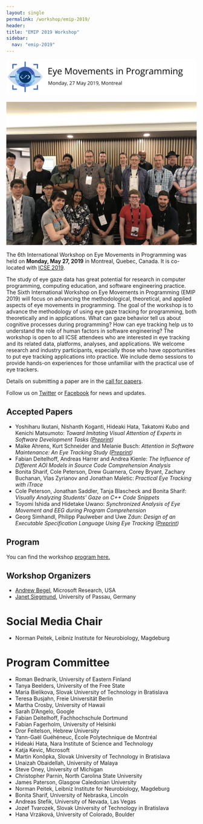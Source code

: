 ```yaml
---
layout: single
permalink: /workshop/emip-2019/
header:
title: "EMIP 2019 Workshop"
sidebar:
  nav: "emip-2019"
---
```


![](/images/Banner_white_background_small-1024x193.png)

![](/images/IMG_3856-1024x768.jpg)

The 6th International Workshop on Eye Movements in Programming was held on **Monday, May 27, 2019** in Montreal, Quebec, Canada. It is co-located with [ICSE 2019](https://conf.researchr.org/home/icse-2019/).

The study of eye gaze data has great potential for research in computer programming, computing education, and software engineering practice. The Sixth International Workshop on Eye Movements in Programming (EMIP 2019) will focus on advancing the methodological, theoretical, and applied aspects of eye movements in programming. The goal of the workshop is to advance the methodology of using eye gaze tracking for programming, both theoretically and in applications. What can gaze behavior tell us about cognitive processes during programming? How can eye tracking help us to understand the role of human factors in software engineering?
The workshop is open to all ICSE attendees who are interested in eye tracking and its related data, platforms, analyses, and applications. We welcome research and industry participants, especially those who have opportunities to put eye tracking applications into practice. We include demo sessions to provide hands-on experiences for those unfamiliar with the practical use of eye trackers.

Details on submitting a paper are in the [call for papers](/workshop/emip-2019-call-for-papers).

Follow us on [Twitter](https://twitter.com/emipws) or [Facebook](https://www.facebook.com/emipws/) for news and updates.

## Accepted Papers
- Yoshiharu Ikutani, Nishanth Koganti, Hideaki Hata, Takatomi Kubo and Kenichi Matsumoto: *Toward Imitating Visual Attention of Experts in Software Development Tasks ([Preprint](https://arxiv.org/abs/1903.06320))*
- Maike Ahrens, Kurt Schneider and Melanie Busch: *Attention in Software Maintenance: An Eye Tracking Study ([Preprint](https://www.researchgate.net/publication/331650746_Attention_in_Software_Maintenance_An_Eye_Tracking_Study))*
- Fabian Deitelhoff, Andreas Harrer and Andrea Kienle: *The Influence of Different AOI Models in Source Code Comprehension Analysis*
- Bonita Sharif, Cole Peterson, Drew Guarnera, Corey Bryant, Zachary Buchanan, Vlas Zyrianov and Jonathan Maletic: *Practical Eye Tracking with iTrace*
- Cole Peterson, Jonathan Saddler, Tanja Blascheck and Bonita Sharif: *Visually Analyzing Students’ Gaze on C++ Code Snippets*
- Toyomi Ishida and Hidetake Uwano: *Synchronized Analysis of Eye Movement and EEG during Program Comprehension*
- Georg Simhandl, Philipp Paulweber and Uwe Zdun: *Design of an Executable Specification Language Using Eye Tracking ([Preprint](https://casm-lang.org/publication/simhandl2019emip))*

## Program
You can find the workshop [program here.](/workshop/emip-2019-program)

## Workshop Organizers
- [Andrew Begel](http://research.microsoft.com/~abegel), Microsoft Research, USA
- [Janet Siegmund](https://www.infosun.fim.uni-passau.de/se/people-jsiegmund.php), University of Passau, Germany
# Social Media Chair
- Norman Peitek, Leibniz Institute for Neurobiology, Magdeburg
# Program Committee
- Roman Bednarik, University of Eastern Finland
- Tanya Beelders, University of the Free State
- Maria Bielikova, Slovak University of Technology in Bratislava
- Teresa Busjahn, Freie Universität Berlin
- Martha Crosby, University of Hawaii
- Sarah D’Angelo, Google
- Fabian Deitelhoff, Fachhochschule Dortmund
- Fabian Fagerholm, University of Helsinki
- Dror Feitelson, Hebrew University
- Yann-Gaël Guéhéneuc, École Polytechnique de Montréal
- Hideaki Hata, Nara Institute of Science and Technology
- Katja Kevic, Microsoft
- Martin Konôpka, Slovak University of Technology in Bratislava
- Unaizah Obaidellah, University of Malaya
- Steve Oney, University of Michigan
- Christopher Parnin, North Carolina State University
- James Paterson, Glasgow Caledonian University
- Norman Peitek, Leibniz Institute for Neurobiology, Magdeburg
- Bonita Sharif, University of Nebraska, Lincoln
- Andreas Stefik, University of Nevada, Las Vegas
- Jozef Tvarozek, Slovak University of Technology in Bratislava
- Hana Vrzáková, University of Colorado, Boulder
